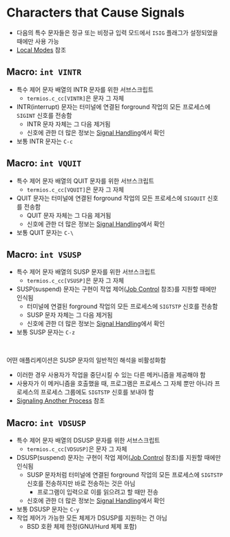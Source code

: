 # Characters that Cause Signals

- 다음의 특수 문자들은 정규 또는 비정규 입력 모드에서 `ISIG` 플래그가 설정되었을 때에만 사용 가능
- [Local Modes](https://sourceware.org/glibc/manual/2.40/html_node/Local-Modes.html) 참조

## Macro: `int VINTR`

- 특수 제어 문자 배열의 INTR 문자를 위한 서브스크립트
  - `termios.c_cc[VINTR]`은 문자 그 자체
- INTR(interrupt) 문자는 터미널에 연결된 forground 작업의 모든 프로세스에 `SIGINT` 신호를 전송함
  - INTR 문자 자체는 그 다음 제거됨
  - 신호에 관한 더 많은 정보는 [Signal Handling](https://sourceware.org/glibc/manual/2.40/html_node/Signal-Handling.html)에서 확인
- 보통 INTR 문자는 `C-c`

## Macro: `int VQUIT`

- 특수 제어 문자 배열의 QUIT 문자를 위한 서브스크립트
  - `termios.c_cc[VQUIT]`은 문자 그 자체
- QUIT 문자는 터미널에 연결된 forground 작업의 모든 프로세스에 `SIGQUIT` 신호를 전송함
  - QUIT 문자 자체는 그 다음 제거됨
  - 신호에 관한 더 많은 정보는 [Signal Handling](https://sourceware.org/glibc/manual/2.40/html_node/Signal-Handling.html)에서 확인
- 보통 QUIT 문자는 `C-\`

## Macro: `int VSUSP`

- 특수 제어 문자 배열의 SUSP 문자를 위한 서브스크립트
  - `termios.c_cc[VSUSP]`은 문자 그 자체
- SUSP(suspend) 문자는 구현이 작업 제어([Job Control](https://sourceware.org/glibc/manual/2.40/html_node/Job-Control.html) 참조)를 지원할 때에만 인식됨
  - 터미널에 연결된 forground 작업의 모든 프로세스에 `SIGTSTP` 신호를 전송함
  - SUSP 문자 자체는 그 다음 제거됨
  - 신호에 관한 더 많은 정보는 [Signal Handling](https://sourceware.org/glibc/manual/2.40/html_node/Signal-Handling.html)에서 확인
- 보통 SUSP 문자는 `C-z`

<br />

어떤 애플리케이션은 SUSP 문자의 일반적인 해석을 비활성화함
  - 이러한 경우 사용자가 작업을 중단시킬 수 있는 다른 메커니즘을 제공해야 함
  - 사용자가 이 메커니즘을 호출했을 때, 프로그램은 프로세스 그 자체 뿐만 아니라 프로세스의 프로세스 그룹에도 `SIGTSTP` 신호를 보내야 함
  - [Signaling Another Process](https://sourceware.org/glibc/manual/2.40/html_node/Signaling-Another-Process.html) 참조

## Macro: `int VDSUSP`

- 특수 제어 문자 배열의 DSUSP 문자를 위한 서브스크립트
  - `termios.c_cc[VDSUSP]`은 문자 그 자체
- DSUSP(suspend) 문자는 구현이 작업 제어([Job Control](https://sourceware.org/glibc/manual/2.40/html_node/Job-Control.html) 참조)를 지원할 때에만 인식됨
  - SUSP 문자처럼 터미널에 연결된 forground 작업의 모든 프로세스에 `SIGTSTP` 신호를 전송하지만 바로 전송하는 것은 아님
    - 프로그램이 입력으로 이를 읽으려고 할 때만 전송
  - 신호에 관한 더 많은 정보는 [Signal Handling](https://sourceware.org/glibc/manual/2.40/html_node/Signal-Handling.html)에서 확인
- 보통 DSUSP 문자는 `C-y`
- 작업 제어가 가능한 모든 체제가 DSUSP를 지원하는 건 아님
  - BSD 호환 체제 한정(GNU/Hurd 체제 포함)
